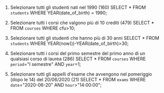 1. Selezionare tutti gli studenti nati nel 1990 (160)
SELECT *
FROM `students`
WHERE YEAR(date_of_birth) = 1990;


2. Selezionare tutti i corsi che valgono più di 10 crediti (479)
SELECT *
FROM `courses`
WHERE cfu>10;


3. Selezionare tutti gli studenti che hanno più di 30 anni
SELECT *
FROM `students`
WHERE YEAR(now())-YEAR(date_of_birth)>30;


4. Selezionare tutti i corsi del primo semestre del primo anno di un qualsiasi corso di laurea (286)
SELECT *
FROM `courses`
WHERE `period`="I semestre" AND `year`=1;


5. Selezionare tutti gli appelli d'esame che avvengono nel pomeriggio (dopo le 14) del 20/06/2020 (21)
SELECT *
FROM `exams`
WHERE `date`="2020-06-20" AND `hour`>"14:00:00";